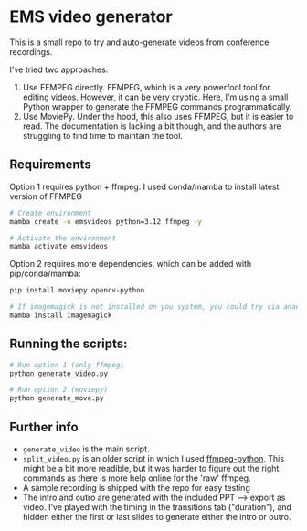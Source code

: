 # EMS video generator

This is a small repo to try and auto-generate videos from conference recordings.

I've tried two approaches:

1. Use FFMPEG directly. FFMPEG, which is a very powerfool tool for editing videos. However, it can be very cryptic. Here, I'm using a small Python wrapper to generate the FFMPEG commands programmatically.
2. Use MoviePy. Under the hood, this also uses FFMPEG, but it is easier to read. The documentation is lacking a bit though, and the authors are struggling to find time to maintain the tool.

## Requirements

Option 1 requires python + ffmpeg. I used conda/mamba to install latest version of FFMPEG

```sh
# Create environment
mamba create -n emsvideos python=3.12 ffmpeg -y

# Activate the environment
mamba activate emsvideos
```

Option 2 requires more dependencies, which can be added with pip/conda/mamba:

```sh
pip install moviepy opencv-python

# If imagemagick is not installed on you system, you could try via anaconda
mamba install imagemagick
```

## Running the scripts:

```sh
# Run option 1 (only ffmpeg)
python generate_video.py

# Run option 2 (moviepy)
python generate_move.py
```

## Further info

- `generate_video` is the main script.
- `split_video.py` is an older script in which I used
  [ffmpeg-python](https://github.com/kkroening/ffmpeg-python). This might be a
  bit more readible, but it was harder to figure out the right commands as there
  is more help online for the 'raw' ffmpeg.
- A sample recording is shipped with the repo for easy testing
- The intro and outro are generated with the included PPT --> export as video.
  I've played with the timing in the transitions tab ("duration"), and hidden
  either the first or last slides to generate either the intro or outro.
